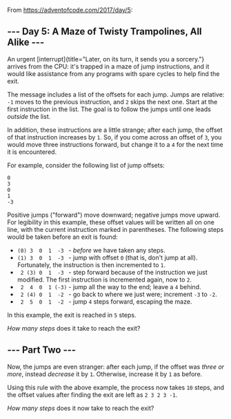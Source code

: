 From <https://adventofcode.com/2017/day/5>:

--- Day 5: A Maze of Twisty Trampolines, All Alike ---
------------------------------------------------------

An urgent
[interrupt]{title="Later, on its turn, it sends you a sorcery."} arrives
from the CPU: it's trapped in a maze of jump instructions, and it would
like assistance from any programs with spare cycles to help find the
exit.

The message includes a list of the offsets for each jump. Jumps are
relative: `-1` moves to the previous instruction, and `2` skips the next
one. Start at the first instruction in the list. The goal is to follow
the jumps until one leads *outside* the list.

In addition, these instructions are a little strange; after each jump,
the offset of that instruction increases by `1`. So, if you come across
an offset of `3`, you would move three instructions forward, but change
it to a `4` for the next time it is encountered.

For example, consider the following list of jump offsets:

    0
    3
    0
    1
    -3

Positive jumps ("forward") move downward; negative jumps move upward.
For legibility in this example, these offset values will be written all
on one line, with the current instruction marked in parentheses. The
following steps would be taken before an exit is found:

-   `(0) 3  0  1  -3 ` - *before* we have taken any steps.
-   `(1) 3  0  1  -3 ` - jump with offset `0` (that is, don't jump at
    all). Fortunately, the instruction is then incremented to `1`.
-   ` 2 (3) 0  1  -3 ` - step forward because of the instruction we just
    modified. The first instruction is incremented again, now to `2`.
-   ` 2  4  0  1 (-3)` - jump all the way to the end; leave a `4`
    behind.
-   ` 2 (4) 0  1  -2 ` - go back to where we just were; increment `-3`
    to `-2`.
-   ` 2  5  0  1  -2 ` - jump `4` steps forward, escaping the maze.

In this example, the exit is reached in `5` steps.

*How many steps* does it take to reach the exit?

--- Part Two ---
----------------

Now, the jumps are even stranger: after each jump, if the offset was
*three or more*, instead *decrease* it by `1`. Otherwise, increase it by
`1` as before.

Using this rule with the above example, the process now takes `10`
steps, and the offset values after finding the exit are left as
`2 3 2 3 -1`.

*How many steps* does it now take to reach the exit?

